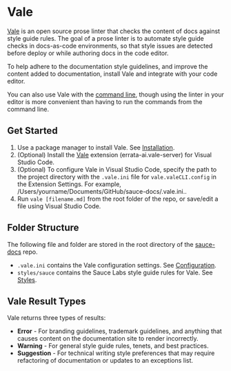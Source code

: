 # Vale

[Vale](https://github.com/errata-ai/vale) is an open source prose linter that checks the content of docs against style guide rules. The goal of a prose linter is to automate style guide checks in docs-as-code environments, so that style issues are detected before deploy or while authoring docs in the code editor.

To help adhere to the documentation style guidelines, and improve the content added to documentation, install Vale and integrate with your code editor.

You can also use Vale with the [command line](https://vale.sh/docs/vale-cli/structure/#quick-start), though using the linter in your editor is more convenient than having to run the commands from the command line.

## Get Started

1. Use a package manager to install Vale. See [Installation](https://vale.sh/docs/vale-cli/installation/).
1. (Optional) Install the [Vale](https://marketplace.visualstudio.com/items?itemName=errata-ai.vale-server) extension (errata-ai.vale-server) for Visual Studio Code.
1. (Optional) To configure Vale in Visual Studio Code, specify the path to the project directory with the `.vale.ini` file for `vale.valeCLI.config` in the Extension Settings. For example, <span>/Users/yourname/Documents/GitHub/sauce-docs/.vale.ini.</span>.
1. Run `vale [filename.md]` from the root folder of the repo, or save/edit a file using Visual Studio Code.

## Folder Structure

The following file and folder are stored in the root directory of the [sauce-docs](https://github.com/saucelabs/sauce-docs) repo. 

- `.vale.ini` contains the Vale configuration settings. See [Configuration](https://vale.sh/docs/topics/config/).
- `styles/sauce` contains the Sauce Labs style guide rules for Vale. See [Styles](https://vale.sh/docs/topics/styles/).

## Vale Result Types

Vale returns three types of results:

- **Error** - For branding guidelines, trademark guidelines, and anything that causes content on the documentation site to render incorrectly.
- **Warning** - For general style guide rules, tenets, and best practices.
- **Suggestion** - For technical writing style preferences that may require refactoring of documentation or updates to an exceptions list.